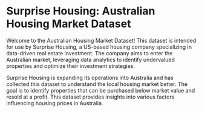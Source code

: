 # Surprise Housing: Australian Housing Market Dataset
Welcome to the Australian Housing Market Dataset! This dataset is intended for use by Surprise Housing, a US-based housing company specializing in data-driven real estate investment. The company aims to enter the Australian market, leveraging data analytics to identify undervalued properties and optimize their investment strategies.

Surprise Housing is expanding its operations into Australia and has collected this dataset to understand the local housing market better. The goal is to identify properties that can be purchased below market value and resold at a profit. This dataset provides insights into various factors influencing housing prices in Australia.
